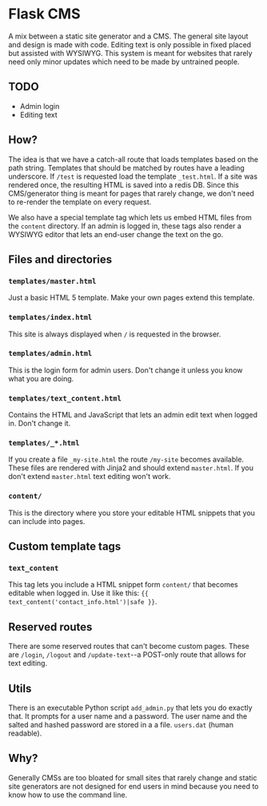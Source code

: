 Flask CMS
=========

A mix between a static site generator and a CMS. The general site layout and
design is made with code. Editing text is only possible in fixed placed but
assisted with WYSIWYG. This system is meant for websites that rarely need only
minor updates which need to be made by untrained people.


TODO
----

- Admin login
- Editing text


How?
----

The idea is that we have a catch-all route that loads templates based on the
path string. Templates that should be matched by routes have a leading underscore.
If `/test` is requested load the template `_test.html`. If a site was rendered
once, the resulting HTML is saved into a redis DB. Since this CMS/generator
thing is meant for pages that rarely change, we don't need to re-render the
template on every request.

We also have a special template tag which lets us embed HTML files
from the `content` directory. If an admin is logged in, these tags also render a
WYSIWYG editor that lets an end-user change the text on the go.


Files and directories
---------------------

### `templates/master.html`
Just a basic HTML 5 template. Make your own pages extend this template.

### `templates/index.html`
This site is always displayed when `/` is requested in the browser.

### `templates/admin.html`
This is the login form for admin users. Don't change it unless you know what you
are doing.

### `templates/text_content.html`
Contains the HTML and JavaScript that lets an admin edit text when logged in.
Don't change it.

### `templates/_*.html`
If you create a file `_my-site.html` the route `/my-site` becomes available.
These files are rendered with Jinja2 and should extend `master.html`. If you
don't extend `master.html` text editing won't work.

### `content/`
This is the directory where you store your editable HTML snippets that you can
include into pages.


Custom template tags
--------------------

### `text_content`
This tag lets you include a HTML snippet form `content/` that becomes editable
when logged in. Use it like this: `{{ text_content('contact_info.html')|safe }}`.


Reserved routes
---------------
There are some reserved routes that can't become custom pages. These are `/login`,
`/logout` and `/update-text`--a POST-only route that allows for text editing.


Utils
-----
There is an executable Python script `add_admin.py` that lets you do exactly that.
It prompts for a user name and a password. The user name and the salted and hashed
password are stored in a a file. `users.dat` (human readable).


Why?
----

Generally CMSs are too bloated for small sites that rarely change and static site
generators are not designed for end users in mind because you need to know how
to use the command line.
